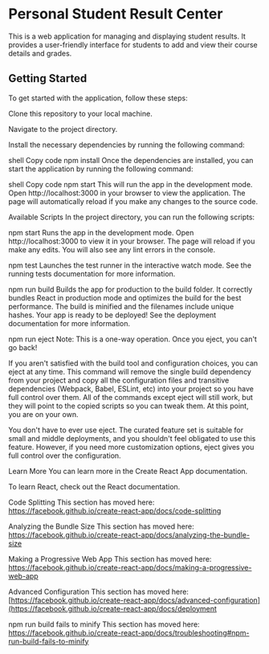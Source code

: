 # Personal Student Result Center

This is a web application for managing and displaying student results. It provides a user-friendly interface for students to add and view their course details and grades.

## Getting Started
To get started with the application, follow these steps:

Clone this repository to your local machine.

Navigate to the project directory.

Install the necessary dependencies by running the following command:

shell
Copy code
npm install
Once the dependencies are installed, you can start the application by running the following command:

shell
Copy code
npm start
This will run the app in the development mode. Open http://localhost:3000 in your browser to view the application. The page will automatically reload if you make any changes to the source code.

Available Scripts
In the project directory, you can run the following scripts:

npm start
Runs the app in the development mode.
Open http://localhost:3000 to view it in your browser.
The page will reload if you make any edits.
You will also see any lint errors in the console.

npm test
Launches the test runner in the interactive watch mode.
See the running tests documentation for more information.

npm run build
Builds the app for production to the build folder.
It correctly bundles React in production mode and optimizes the build for the best performance.
The build is minified and the filenames include unique hashes.
Your app is ready to be deployed! See the deployment documentation for more information.

npm run eject
Note: This is a one-way operation. Once you eject, you can't go back!

If you aren't satisfied with the build tool and configuration choices, you can eject at any time. This command will remove the single build dependency from your project and copy all the configuration files and transitive dependencies (Webpack, Babel, ESLint, etc) into your project so you have full control over them. All of the commands except eject will still work, but they will point to the copied scripts so you can tweak them. At this point, you are on your own.

You don't have to ever use eject. The curated feature set is suitable for small and middle deployments, and you shouldn't feel obligated to use this feature. However, if you need more customization options, eject gives you full control over the configuration.

Learn More
You can learn more in the Create React App documentation.

To learn React, check out the React documentation.

Code Splitting
This section has moved here: https://facebook.github.io/create-react-app/docs/code-splitting

Analyzing the Bundle Size
This section has moved here: https://facebook.github.io/create-react-app/docs/analyzing-the-bundle-size

Making a Progressive Web App
This section has moved here: https://facebook.github.io/create-react-app/docs/making-a-progressive-web-app

Advanced Configuration
This section has moved here: [https://facebook.github.io/create-react-app/docs/advanced-configuration](https://facebook.github.io/create-react-app/docs/deployment

npm run build fails to minify
This section has moved here: https://facebook.github.io/create-react-app/docs/troubleshooting#npm-run-build-fails-to-minify
